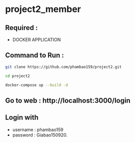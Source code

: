 # project2_member


## Required :   
- DOCKER APPLICATION
## Command to Run :  

```bash
git clone https://github.com/phambao159/project2.git

cd project2

docker-compose up --build -d

```
## Go to web : http://localhost:3000/login
## Login with 
- username : phambao159  
- password : Giabao150920.
